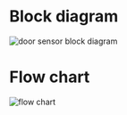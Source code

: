 # Block diagram

![door sensor block diagram](https://user-images.githubusercontent.com/101561224/164651000-c520b204-7a16-4db6-8b92-9f72ad5e16c7.JPG)




# Flow chart
![flow chart](https://user-images.githubusercontent.com/101561224/164651017-42bff30f-e680-4508-94aa-c69a6cb93df9.JPG)
